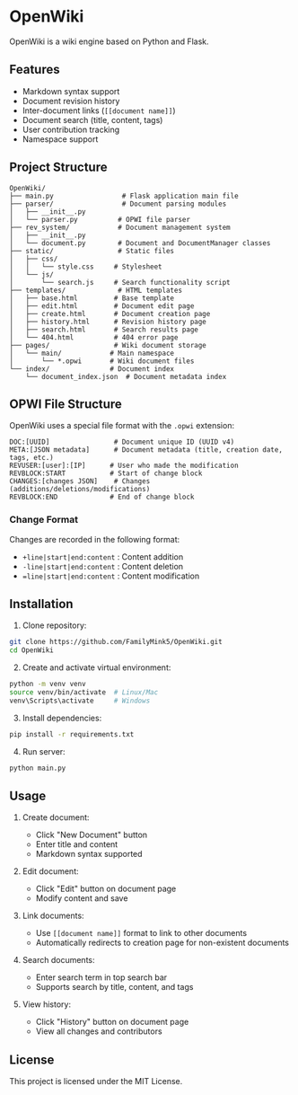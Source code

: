 # OpenWiki

OpenWiki is a wiki engine based on Python and Flask.

## Features

- Markdown syntax support
- Document revision history
- Inter-document links (`[[document name]]`)
- Document search (title, content, tags)
- User contribution tracking
- Namespace support

## Project Structure

```
OpenWiki/
├── main.py                 # Flask application main file
├── parser/                 # Document parsing modules
│   ├── __init__.py
│   └── parser.py          # OPWI file parser
├── rev_system/            # Document management system
│   ├── __init__.py
│   └── document.py        # Document and DocumentManager classes
├── static/                # Static files
│   ├── css/
│   │   └── style.css     # Stylesheet
│   └── js/
│       └── search.js     # Search functionality script
├── templates/             # HTML templates
│   ├── base.html         # Base template
│   ├── edit.html         # Document edit page
│   ├── create.html       # Document creation page
│   ├── history.html      # Revision history page
│   ├── search.html       # Search results page
│   └── 404.html          # 404 error page
├── pages/                # Wiki document storage
│   └── main/            # Main namespace
│       └── *.opwi       # Wiki document files
└── index/               # Document index
    └── document_index.json  # Document metadata index
```

## OPWI File Structure

OpenWiki uses a special file format with the `.opwi` extension:

```
DOC:[UUID]                # Document unique ID (UUID v4)
META:[JSON metadata]      # Document metadata (title, creation date, tags, etc.)
REVUSER:[user]:[IP]      # User who made the modification
REVBLOCK:START           # Start of change block
CHANGES:[changes JSON]    # Changes (additions/deletions/modifications)
REVBLOCK:END             # End of change block
```

### Change Format

Changes are recorded in the following format:
- `+line|start|end:content` : Content addition
- `-line|start|end:content` : Content deletion
- `=line|start|end:content` : Content modification

## Installation

1. Clone repository:
```bash
git clone https://github.com/FamilyMink5/OpenWiki.git
cd OpenWiki
```

2. Create and activate virtual environment:
```bash
python -m venv venv
source venv/bin/activate  # Linux/Mac
venv\Scripts\activate     # Windows
```

3. Install dependencies:
```bash
pip install -r requirements.txt
```

4. Run server:
```bash
python main.py
```

## Usage

1. Create document:
   - Click "New Document" button
   - Enter title and content
   - Markdown syntax supported

2. Edit document:
   - Click "Edit" button on document page
   - Modify content and save

3. Link documents:
   - Use `[[document name]]` format to link to other documents
   - Automatically redirects to creation page for non-existent documents

4. Search documents:
   - Enter search term in top search bar
   - Supports search by title, content, and tags

5. View history:
   - Click "History" button on document page
   - View all changes and contributors

## License

This project is licensed under the MIT License. 